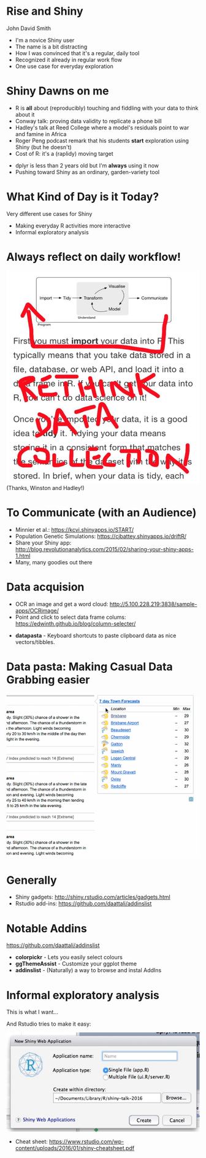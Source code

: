 Rise and Shiny
======================
John David Smith
- I'm a novice Shiny user
- The name is a bit distracting
- How I was convinced that it's a regular, daily tool
- Recognized it already in regular work flow
- One use case for everyday exploration

Shiny Dawns on me
===================
- R is **all** about (reproducibly) touching and fiddling with your data to think about it
- Conway talk: proving data validity to replicate a phone bill
- Hadley's talk at Reed College where a model's residuals point to war and famine in Africa
- Roger Peng podcast remark that his students **start** exploration using Shiny (but he doesn't)
- Cost of R: it's a (raplidy) moving target
 + dplyr is less than 2 years old but I'm **always** using it now
 + Pushing toward Shiny as an ordinary, garden-variety tool

What Kind of Day is it Today?
========================================================
Very different use cases for Shiny
- Making everyday R activities more interactive
- Informal exploratory analysis

Always reflect on daily workflow!
==============
![Pay attention to our workflow!](Wiston-rethink-it.jpg)
(Thanks, Winston and Hadley!)

To Communicate (with an Audience)
========================================================
- Minnier et al.: https://kcvi.shinyapps.io/START/
- Population Genetic Simulations: https://cjbattey.shinyapps.io/driftR/
- Share your Shiny app: http://blog.revolutionanalytics.com/2015/02/sharing-your-shiny-apps-1.html
- Many, many goodies out there

Data acquision
========================================================
- OCR an image and get a word cloud: http://5.100.228.219:3838/sample-apps/OCRimage/
- Point and click to select data frame colums: https://edwinth.github.io/blog/column-selecter/
+ **datapasta** - Keyboard shortcuts to paste clipboard data as nice vectors/tibbles.

Data pasta: Making Casual Data Grabbing easier
==============
![Making Casual Data Grabbing easier](tribble_paste.gif)


Generally
============
- Shiny gadgets: http://shiny.rstudio.com/articles/gadgets.html
- Rstudio add-ins: https://github.com/daattali/addinslist

Notable Addins
===================
 https://github.com/daattali/addinslist


+ **colorpickr** - Lets you easily select colours
+ **ggThemeAssist** - Customize your ggplot theme
+ **addinslist** - (Naturally) a way to browse and instal AddIns

Informal exploratory analysis
========
This is what I want...

And Rstudio tries to make it easy:

![alt text](NewShinyWebAppDialog.jpg)
- Cheat sheet: https://www.rstudio.com/wp-content/uploads/2016/01/shiny-cheatsheet.pdf
